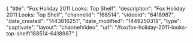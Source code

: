 {
    "title": "Fox Holiday 2011 Looks: Top Shelf",
    "description": "Fox Holiday 2011 Looks: Top Shelf",
    "channelid": "168514",
    "videoid": "6418987",
    "date_created": "1443816251",
    "date_modified": "1449250318",
    "type": "captivate",
    "layout": "channelVideo",
    "url": "\/fox\/fox-holiday-2011-looks-top-shelf\/168514-6418987"
}